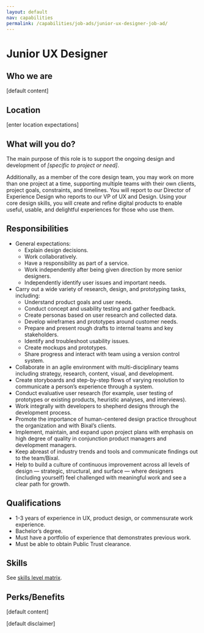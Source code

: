 ```yaml
---
layout: default
nav: capabilities
permalink: /capabilities/job-ads/junior-ux-designer-job-ad/
---
```


# Junior UX Designer

## Who we are
[default content]

## Location
[enter location expectations]

## What will you do?
The main purpose of this role is to support the ongoing design and development of *[specific to project or need]*.

Additionally, as a member of the core design team, you may work on more than one project at a time, supporting multiple teams with their own clients, project goals, constraints, and timelines. You will report to our Director of Experience Design who reports to our VP of UX and Design. Using your core design skills, you will create and refine digital products to enable useful, usable, and delightful experiences for those who use them.

## Responsibilities
- General expectations:
  - Explain design decisions.
  - Work collaboratively.
  - Have a responsibility as part of a service.
  - Work independently after being given direction by more senior designers.
  - Independently identify user issues and important needs.
- Carry out a wide variety of research, design, and prototyping tasks, including:
  - Understand product goals and user needs.
  - Conduct concept and usability testing and gather feedback.
  - Create personas based on user research and collected data.
  - Develop wireframes and prototypes around customer needs.
  - Prepare and present rough drafts to internal teams and key stakeholders.
  - Identify and troubleshoot usability issues.
  - Create mockups and prototypes.
  - Share progress and interact with team using a version control system.
- Collaborate in an agile environment with multi-disciplinary teams including strategy, research, content, visual, and development.
- Create storyboards and step-by-step flows of varying resolution to communicate a person’s experience through a system.
- Conduct evaluative user research (for example, user testing of prototypes or existing products, heuristic analyses, and interviews).
- Work integrally with developers to shepherd designs through the development process.
- Promote the importance of human-centered design practice throughout the organization and with Bixal’s clients.
- Implement, maintain, and expand upon project plans with emphasis on high degree of quality in conjunction product managers and development managers.
- Keep abreast of industry trends and tools and communicate findings out to the team/Bixal.
- Help to build a culture of continuous improvement across all levels of design — strategic, structural, and surface — where designers (including yourself) feel challenged with meaningful work and see a clear path for growth.

## Qualifications
- 1-3 years of experience in UX, product design, or commensurate work experience.
- Bachelor’s degree.
- Must have a portfolio of experience that demonstrates previous work.
- Must be able to obtain Public Trust clearance.

## Skills

See [skills level matrix](../../ux-designer-level-matrix/#junior-ux-designer).

## Perks/Benefits
[default content]

[default disclaimer]
